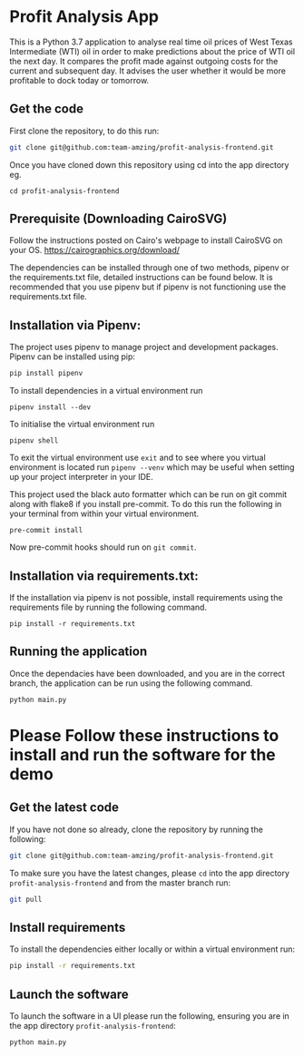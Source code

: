 # Profit Analysis App
This is a Python 3.7 application to analyse real time oil prices of West Texas Intermediate (WTI) oil in order to make predictions about the price of WTI oil the next day. It compares the profit made against outgoing costs for the current and subsequent day. It advises the user whether it would be more profitable to dock today or tomorrow.

## Get the code
First clone the repository, to do this run:

```bash
git clone git@github.com:team-amzing/profit-analysis-frontend.git
```

Once you have cloned down this repository using cd into the app directory eg.

```
cd profit-analysis-frontend
```
## Prerequisite (Downloading CairoSVG)
Follow the instructions posted on Cairo's webpage to install CairoSVG on your OS.
https://cairographics.org/download/

The dependencies can be installed through one of two methods, pipenv or the requirements.txt file, detailed instructions can be found below. It is recommended that you use pipenv but if pipenv is not functioning use the requirements.txt file.

## Installation via Pipenv:
The project uses pipenv to manage project and development packages. Pipenv can be installed using pip:

```bash
pip install pipenv
```

To install dependencies in a virtual environment run

```
pipenv install --dev
```

To initialise the virtual environment run

```
pipenv shell
```

To exit the virtual environment use `exit` and to see where you virtual environment is located run
`pipenv --venv` which may be useful when setting up your project interpreter in your IDE.

This project used the black auto formatter which can be run on git commit along with flake8 if you install pre-commit. To do this run the following in your terminal from within your virtual environment.

```
pre-commit install
```

Now pre-commit hooks should run on `git commit`.

## Installation via requirements.txt:

If the installation via pipenv is not possible, install requirements using the requirements file by running the following command.


```
pip install -r requirements.txt
```

## Running the application
Once the dependacies have been downloaded, and you are in the correct branch, the application can be run using the following command.

```
python main.py
```


# Please Follow these instructions to install and run the software for the demo

## Get the latest code
If you have not done so already, clone the repository by running the following:

```bash
git clone git@github.com:team-amzing/profit-analysis-frontend.git
```


To make sure you have the latest changes, please `cd` into the app directory `profit-analysis-frontend` and from the master branch run:

```bash
git pull
```

## Install requirements
To install the dependencies either locally or within a virtual environment run:

```bash
pip install -r requirements.txt
```

## Launch the software
To launch the software in a UI please run the following, ensuring you are in the app directory `profit-analysis-frontend`:

```bash
python main.py
```
